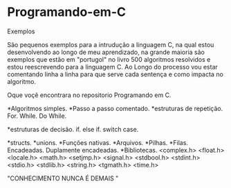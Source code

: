 # Programando-em-C
Exemplos

São pequenos exemplos para a intrudução a linguagem C, na qual estou desenvolvendo ao longo de meu aprendizado, na grande maioria são exemplos que estão em "portugol" no livro 500 algoritmos resolvidos e estou reescrevendo para a linguagem C.
Ao Longo do processo vou estar comentando linha a linha para que serve cada sentença e como  impacta no algoritmo.

Oque voçê encontrara no repositorio Programando em C.

*Algoritmos simples.
*Passo a passo comentado.
*estruturas de repetição.
            For.
            While.
            Do While.

*estruturas de decisão.
            if.
            else if.
            switch case.

*structs.
*unions.
*Funções nativas.
*Arquivos.
*Pilhas.
*Filas.
    Encadeadas.
    Duplamente encadeadas.
*Bibliotecas.
            <complex.h>
            <float.h>
            <locale.h>
            <math.h>
            <setjmp.h>
            <signal.h>
            <stdbool.h>
            <stdint.h>
            <stdio.h>
            <stdlib.h>
            <string.h>
            <tgmath.h>
            <time.h>

"CONHECIMENTO NUNCA É DEMAIS "
